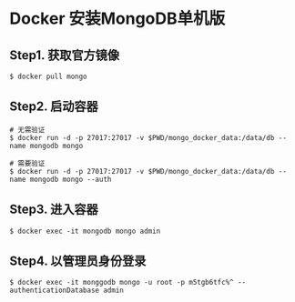 # Docker 安装MongoDB单机版

## Step1. 获取官方镜像

``` shell
$ docker pull mongo
```

## Step2. 启动容器

``` shell
# 无需验证
$ docker run -d -p 27017:27017 -v $PWD/mongo_docker_data:/data/db --name mongodb mongo
	
# 需要验证
$ docker run -d -p 27017:27017 -v $PWD/mongo_docker_data:/data/db --name mongodb mongo --auth
```

## Step3. 进入容器

``` shell
$ docker exec -it mongodb mongo admin
```

## Step4. 以管理员身份登录

``` shell
$ docker exec -it monggodb mongo -u root -p m5tgb6tfc%^ --authenticationDatabase admin
```
